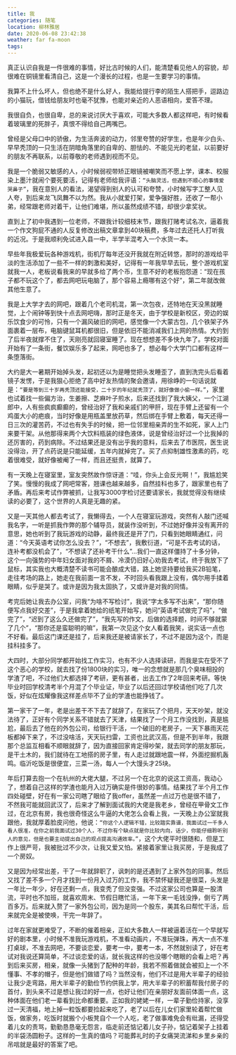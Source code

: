 ```yaml
---
title: 我
categories: 随笔
location: 柳林雅居
date: 2020-06-08 23:42:38
weather: far fa-moon
tags:
---
```


真正认识自我是一件很难的事情，好比古时候的人们，能清楚看见他人的容貌，却很难在铜镜里看清自己，这是一个漫长的过程，也是一生要学习的事情。

我算不上什么坏人，但也绝不是什么好人，我能给提行李的陌生人搭把手，逗路边的小猫玩，借钱给朋友时也毫不犹豫，也能对亲近的人恶语相向，爱答不理。

我很自负，也很自卑，总的来说讨厌大于喜欢，可能大多数人都这样吧，有时候看着玻璃里的死胖子，真恨不得给自己两嘴巴。

<!-- more -->

曾经是父母口中的骄傲，为生活奔波的动力，邻里夸赞的好学生，也是年少白头、早早秃顶的一只生活在阴暗角落里的自卑的、胆怯的、不能见光的老鼠，以前要好的朋友不再联系，以前尊敬的老师遇到视而不见。

我是一个脆弱又敏感的人，小时候弱视带矫正眼镜被嘲笑而不愿上学，课本、校服染上墨汁就闹个要死要活，记得有老师给我评语：`“头脑灵活，但遇到不顺心的事情爱哭鼻子”`，我在意别人的看法，渴望得到别人的认可和夸赞，小时候写字工整人见人夸，到后来龙飞凤舞不以为然。我从小就爱打架，爱争强好胜，还收了一帮小弟，经常跟老师对着干，让他们难堪，所以虽然成绩不错，却很少拿奖状。

直到上了初中我遇到一位老师，不跟我计较细枝末节，跟我打赌考试名次，逼着我一个作文狗屁不通的人反复修改出稿文章拿到40块稿费，多年过去还托人打听我的近况。于是我顺利免试进入县一中，半学半混考入一个水货一本。

早些年我极爱玩各种游戏机，街机厅每年还没开我就在附近转悠，那时的游戏给平淡的生活添加了一些不一样的刺激和美好，记得有一年我早早去玩，整个游戏机室就我一人，老板说看我来的早就多给了两个币，生意不好的老板抱怨道：“现在孩子都不玩这个了，都去网吧玩电脑了，那个容易上瘾哪有这个好”，第二年就改做其他生意了。

我是上大学才去的网吧，跟着几个老司机混，第一次包夜，还特地在天没黑就睡觉，上个闹钟等到快十点去网吧嗨，那时正是冬天，由于学校是新校区，旁边的娱乐饮食少的可怜，只有一个漏风破旧的网吧，感觉像一个大蒙古包，几个铁架子外面裹着一层布，电脑键鼠耳机都很旧，但是依旧不能消减我们上网的热情。大约到了后半夜就撑不住了，天刚亮就回寝室睡了。现在想想差不多快九年了。学校对面开始有了一条街，餐饮娱乐多了起来，网吧也多了，想必每个大学门口都有这样一条堕落街。

大约是大一暑期开始掉头发，起初还以为是睡觉把头发睡歪了，直到洗完头后看着镜子发愣，于是我狠心拒绝了高中好友热情的聚会邀请，用徐峥的一句话说就是：`“要是等到三十岁再秃顶还能接受，二十岁的年纪就秃顶了，就好像做小偷一样。”`，家里也试着找一些偏方治，生姜擦、芝麻叶子煎水，后来还找到了我大姨父，一个江湖郎中，人有些疯疯癫癫的，曾经治好了我和亲戚们的甲肝，现在手臂上还留有一个鸡蛋大小的疤痕，当时好像是用瓶盖里放药草，然后绑在手臂上敷着，每天还得一日三次的灌苦药，不过也有失手的时候，把一位邻里相亲弄的生不如死，家人上门来要干架。从他那得来两个大饮料瓶装的绿色液体，说是曾经治好过一个比我掉的还厉害的，药到病除。不过结果还是没有出乎我的意料，后来去了市医院，医生说没得治，开了点药说是只能延缓，五年内就掉完了。买了点抑制雄性激素的药，吃着很难受，就好像被阉了一样，而且还挺贵，就算了。

有一天晚上在寝室里，室友突然故作惊讶道：“哇，你头上会反光啊！”，我尴尬笑了笑。慢慢的我成了网吧常客，翘课也越来越多，自然挂科也多了，跟家里也有了矛盾。再后来考试作弊被抓，让我写3000字检讨还要请家长，我就觉得没有继续读的必要了，这个世界的人真是无趣的紧。

又是一天其他人都去考试了，我懒得去，一个人在寝室玩游戏，突然有人敲门还喊我名字，一听是抓我作弊的那个辅导员，就装作没听到，不过她好像并没有离开的意思，她也听到了我玩游戏的动静，最终我还是开了门，只看到她眼睛通红，问道：“今天英语考试你怎么没去？”，“不想去”，我敷衍道，“可是不去考试的话，连补考都没机会了”，“不想读了还补考干什么”...我们一直这样僵持了十多分钟，这个一向强势的中年妇女面对我的不屑、冷漠仍旧好心劝我去考试，终于我放下了鼠标，其实我也大概清楚不读书可能会酿成大错，路上她坚持要给我买2B铅笔，走往考场的路上，她走在我前面一言不发，不时回头看我跟上没有，偶尔用手揉着眼睛，似乎是哭了。或许是因为我太固执了，又或许是对我的同情。

考完后她让我去办公室，问我“为啥不写检讨”，我说“字太多写不出来”，“那你随便写点我好交差”，于是我拿着她给的纸笔开始写，她问“英语考试做完了吗”，“做完了”，“迟到了这么久还做完了”，“我先写的作文，后做的选择题，时间不够就蒙了几个”，“那你还是蛮聪明的嘛”，我第一次见这个女人看着我笑，说实话一点也不好看。最后这门课还是挂了，后来我还是被请家长了，不过不是因为这个，而是挂科挂多了。

大四时，大部分同学都开始找工作实习，也有不少人选择读研，而我是实在受不了这个恶心的学校，就去找了份1800块的实习，唯一的念想就是那几个臭味相投的学渣了吧，不过他们大都选择了考研，更有甚者，出去工作了2年回来考研。等快毕业时回学校清考半个月混了个毕业证，毕业了以后还回过学校请他们吃了几次饭，好似在炫耀像我这样差点毕不了业的学渣也能挣钱了。

第一家干了一年，老是出差干不下去了就辞了，在家玩了个把月，天天吵架，就没法待了，正好有个同学关系不错就去了天津，结果找了一个月工作没找到，真是尴尬，最后去了他在的外包公司，给银行干活，一个破旧的老房子，一天下暴雨天花板都掉下来了，不过没啥活，天天玩扫雷，工资也比武汉高，但是不到半年，我跟那个总监互相看不顺眼就辞了，因为直接回家肯定得吵架，就去同学的朋友那玩，是干土木的，我们就待在工地搭的房子里，有人走过就跟地震一样，外面挖掘机轰鸣。临沂吃饭是很便宜，三菜一汤，每人一个大馒头才25块。

年后打算去抱一个在杭州的大佬大腿，不过另一个在北京的说这工资高，我动心了，想着自己这样的学渣也能月入过万确实是件很妙的事情。结果找了半个月工作四处碰壁，好在有一家公司瞎了眼给了我offer，虽然差一点过万也是很不错了，不然我可能就回武汉了，后来才了解到面试我的大佬是我老乡，曾经在甲骨文工作过，在北京有房，我也很奇怪这么牛逼的大佬怎么会看上我，一天晚上办公室就我跟他，我就厚着脸皮问他，他说：`“你这个人逻辑不错，比较踏实靠谱，我面试过一千多人看人很准，在你之前我面试过30个人，不过你有个缺点就是你比较内向，话少，你能仔细聆听别人的意见，但是也要主动提出自己的观点提高沟通效率。”`，这个大佬平时很随和，但是工作上很严苛，我被批过不少次，让我又爱又怕。紧接着家里让我买房，于是我成了一个房奴。

又是因为经常出差，干了一年就辞职了，讽刺的是还遇到了上家外包的同事。然后又找了差不多一个月才找到一份月入过万的工作，我不禁怀疑我还是很菜，头发是一年比一年少，好在还剩一点，我变秃了但没变强。不过这家公司也算是一股清流，平时也不加班，就喜欢周末、节假日瞎忙活，一年下来一毛钱没挣，倒亏了两百多万。后来就入赘了一家外包公司，因为是同一个股东，美其名曰帮忙干活，后来就完全是被使唤，干完一年辞了。

过年在家就更难受了，不断的催着相亲，正如大多数人一样被逼着活在一个早就写好的剧本里，小时候不准我玩游戏机，不准看动画片，不准玩弹珠，再大一点不准打桌球，不准去网吧，不要谈恋爱，要考一中，要考一本，不然就别读了，好在考试对我说还算简单，不过谈恋爱的话，就长我这样的也没哪个瞎眼的会看上吧？再到后来买房，相亲，就像一头猪到了配种的年龄，我若不照着做就会被扣上一个不懂事、不孝的帽子，但是他们做错了吗？当然没有，他们不过是用大半辈子的经验让我少走弯路，用大半辈子的勤俭节约供我上学，用大半辈子的积蓄帮我付房子的首付，到头来不过是想让我过的好一点，也好让他们在亲朋好友面前体面一点，这种体面在他们老一辈看到比命都重要。正如我的姥姥一样，一辈子勤俭持家，没享过一天清福，地上掉一粒饭都要捡起来吃了，老了以后在儿女们家里轮着帮忙做饭，做家务，吃饭时就搬个小板凳自个一个人吃，老了做事难免会有纰漏，还得受着儿女的责骂，勤勤恳恳毫无怨言，临走前还惦记着儿女子孙，惦记着架子上挂着的半袋汤圆粉子。这样的一生真的值吗？可能葬礼时的子女痛哭流涕和乡里乡亲的吊唁就是最好的答案了吧。

